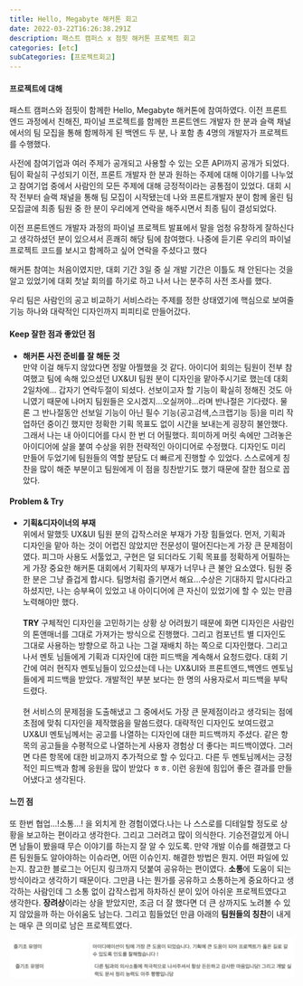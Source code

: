 ```yaml
---
title: Hello, Megabyte 해커톤 회고
date: 2022-03-22T16:26:38.291Z
description: 패스트 캠퍼스 x 점핏 해커톤 프로젝트 회고
categories: [etc]
subCategories: [프로젝트회고]
---
```


#### 프로젝트에 대해

패스트 캠퍼스와 점핏이 함께한 Hello, Megabyte 해커톤에 참여하였다. 이전 프론트엔드 과정에서 친해진, 파이널 프로젝트를 함께한 프론트엔드 개발자 한 분과 슬랙 채널에서의 팀 모집을 통해 함께하게 된 백엔드 두 분, 나 포함 총 4명의 개발자가 프로젝트를 수행했다.

사전에 참여기업과 여러 주제가 공개되고 사용할 수 있는 오픈 API까지 공개가 되었다. 팀이 확실히 구성되기 이전, 프론트 개발자 한 분과 원하는 주제에 대해 이야기를 나누었고 참여기업 중에서 사람인의 모든 주제에 대해 긍정적이라는 공통점이 있었다. 대회 시작 전부터 슬랙 채널을 통해 팀 모집이 시작됐는데 나와 프론트개발자 분이 함께 올린 팀 모집글에 최종 팀원 중 한 분이 우리에게 연락을 해주시면서 최종 팀이 결성되었다.

이전 프론트엔드 개발자 과정의 파이널 프로젝트 발표에서 말을 엄청 유창하게 잘하신다고 생각하셨던 분이 있으셔서 흔쾌히 해당 팀에 참여했다. <span class="light">나중에 듣기론 우리의 파이널 프로젝트 코드를 보시고 함께하고 싶어 연락을 주셨다고 했다</span>

해커톤 참여는 처음이였지만, 대회 기간 3일 중 실 개발 기간은 이틀도 채 안된다는 것을 알고 있었기에 대회 첫날 회의를 하기로 하고 나서 나는 분주히 사전 조사를 했다.

우리 팀은 사람인의 공고 비교하기 서비스라는 주제를 정한 상태였기에 핵심으로 보여줄 기능 하나와 대략적인 디자인까지 피피티로 만들어갔다.

#### Keep 잘한 점과 좋았던 점

- **해커톤 사전 준비를 잘 해둔 것**<br>
  만약 이걸 해두지 않았다면 정말 아찔했을 것 같다. 아이디어 회의는 팀원이 전부 참여했고 팀에 속해 있으셨던 UX&UI 팀원 분이 디자인을 맡아주시기로 했는데 대회 2일차에... 갑자기 연락두절이 되셨다. 선보이고자 할 기능이 확실히 정해진 것도 아니였기 때문에 나머지 팀원들은 오시겠지...오실꺼야...라며 반나절은 기다렸다. 물론 그 반나절동안 선보일 기능이 아닌 필수 기능(공고검색,스크랩기능 등)을 미리 작업하던 중이긴 했지만 정확한 기획 목표도 없이 시간을 보내는게 굉장히 불안했다. 그래서 나는 내 아이디어를 다시 한 번 더 어필했다. 희미하게 머릿 속에만 그려놓은 아이디어에 살을 붙여 수상을 위한 전략적인 아이디어로 수정했다. 디자인도 미리 만들어 두었기에 팀원들의 역할 분담도 더 빠르게 진행할 수 있었다. 스스로에게 칭찬을 많이 해준 부분이고 팀원에게 이 점을 칭찬받기도 했기 때문에 잘한 점으로 꼽았다.

#### Problem & Try

- **기획&디자이너의 부재** <br>
  위에서 말했듯 UX&UI 팀원 분의 갑작스러운 부재가 가장 힘들었다. 먼저, 기획과 디자인을 맡아 하는 것이 어렵진 않았지만 전문성이 떨어진다는게 가장 큰 문제점이였다. 피그마 사용도 서툴었고, 구현은 덜 되더라도 기획 목표를 정확하게 어필하는게 가장 중요한 해커톤 대회에서 기획자의 부재가 너무나 큰 불안 요소였다. 팀원 중 한 분은 그냥 즐겁게 합시다. 팀명처럼 즐기면서 해요...수상은 기대하지 맙시다라고 하셨지만, 나는 승부욕이 있었고 내 아이디어에 큰 자신이 있었기에 할 수 있는 만큼 노력해야만 했다.
  <br><br> **TRY** 구체적인 디자인을 고민하기는 상황 상 어려웠기 때문에 화면 디자인은 사람인의 톤앤매너를 그대로 가져가는 방식으로 진행했다. 그리고 컴포넌트 별 디자인도 그대로 사용하는 방향으로 하고 나는 그걸 재배치 하는 쪽으로 디자인했다. 그리고 나서 멘토 님들에게 기획과 디자인에 대한 피드백을 계속해서 요청드렸다. 대회 기간에 여러 현직자 멘토님들이 있으셨는데 나는 UX&UI와 프론트엔드,백엔드 멘토님들에게 피드백을 받았다. 개발적인 부분 보다는 한 명의 사용자로서 피드백을 부탁드렸다.
  <br><br>현 서비스의 문제점을 도출해냈고 그 중에서도 가장 큰 문제점이라고 생각되는 점에 초점에 맞춰 디자인을 제작했음을 말씀드렸다. 대략적인 디자인도 보여드렸고 UX&UI 멘토님께서는 공고를 나열하는 디자인에 대한 피드백까지 주셨다. <span class="light">같은 항목의 공고들을 수평적으로 나열하는게 사용자 경험상 더 좋다는 피드백이였다. 그러면 다른 항목에 대한 비교까지 추가적으로 할 수 있다고. </span> 다른 두 멘토님께서는 긍정적인 피드백과 함께 응원을 많이 받았다 ㅎㅎ. 이런 응원에 힘입어 좋은 결과를 만들어냈다고 생각된다.

#### 느낀 점

또 한번 협업...!소통...! 을 외치게 한 경험이였다.나는 나 스스로를 디테일할 정도로 상황을 보고하는 편이라고 생각한다. 그리고 그러려고 많이 의식한다. 기승전결있게 아니면 남들이 봤을때 무슨 이야기를 하는지 잘 알 수 있도록. 만약 개발 이슈를 해결했고 다른 팀원들도 알아야하는 이슈라면, 어떤 이슈인지. 해결한 방법은 뭔지. 어떤 파일에 있는지. 참고한 블로그는 어딘지 링크까지 덧붙여 공유하는 편이였다. **소통**에 도움이 되는 방식이라고 생각하기 때문이다. 그만큼 나는 뭔가를 공유하고 소통하는게 중요하다고 생각하는 사람인데 그 소통 없이 갑작스럽게 하차하신 분이 있어 아쉬운 프로젝트였다고 생각한다. **장려상**이라는 상을 받았지만, 조금 더 잘 했다면 더 큰 상까지도 노려볼 수 있지 않았을까 하는 아쉬움도 남는다. 그리고 힘들었던 만큼 아래의 **팀원들의 칭찬**이 내게는 매우 큰 의미로 남은 프로젝트였다.

![팀원들의 칭찬](칭찬.png)
